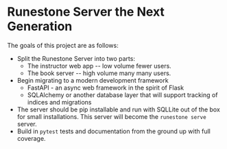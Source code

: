 # Runestone Server the Next Generation

The goals of this project are as follows:

-   Split the Runestone Server into two parts:
    -   The instructor web app -- low volume fewer users.
    -   The book server -- high volume many many users.
-   Begin migrating to a modern development framework
    -   FastAPI - an async web framework in the spirit of Flask
    -   SQLAlchemy or another database layer that will support tracking of indices and migrations
-   The server should be pip installable and run with SQLLite out of the box for small installations. This server will become the `runestone serve` server.
-   Build in `pytest` tests and documentation from the ground up with full coverage.
